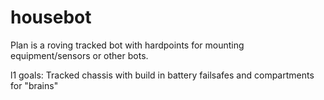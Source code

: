 # housebot
Plan is a roving tracked bot with hardpoints for mounting equipment/sensors or other bots.

l1 goals:
Tracked chassis with build in battery failsafes and compartments for "brains"
